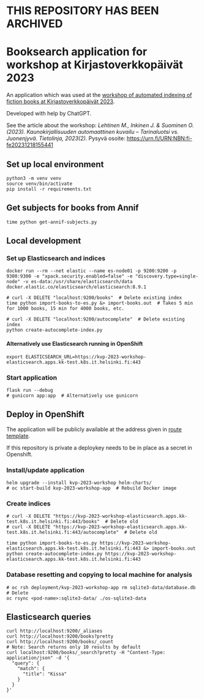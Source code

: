 # THIS REPOSITORY HAS BEEN ARCHIVED

# Booksearch application for workshop at Kirjastoverkkopäivät 2023
An application which was used at the [workshop of automated indexing of fiction books at Kirjastoverkkopäivät 2023](https://www.kansalliskirjasto.fi/fi/kirjastoverkkopaivat-2023-torstain-tyopajat#klo-9-12-tp3-kaunokirjallisuuden-automaattinen-sisallonkuvailu).

Developed with help by ChatGPT.

See the article about the workshop:
_Lehtinen M., Inkinen J. & Suominen O. (2023). Kaunokirjallisuuden automaattinen kuvailu – Tarinaluotsi vs. Juonenjyvä. Tietolinja, 2023(2)._
Pysyvä osoite: https://urn.fi/URN:NBN:fi-fe20231218155441

## Set up local environment
    python3 -m venv venv
    source venv/bin/activate
    pip install -r requirements.txt

## Get subjects for books from Annif
    time python get-annif-subjects.py

## Local development
### Set up Elasticsearch and indices
    docker run --rm --net elastic --name es-node01 -p 9200:9200 -p 9300:9300 -e "xpack.security.enabled=false" -e "discovery.type=single-node" -v es-data:/usr/share/elasticsearch/data docker.elastic.co/elasticsearch/elasticsearch:8.9.1

    # curl -X DELETE "localhost:9200/books"  # Delete existing index
    time python import-books-to-es.py &> import-books.out  # Takes 5 min for 1000 books, 15 min for 4000 books, etc.

    # curl -X DELETE "localhost:9200/autocomplete"  # Delete existing index
    python create-autocomplete-index.py
#### Alternatively use Elasticsearch running in OpenShift
    export ELASTICSEARCH_URL=https://kvp-2023-workshop-elasticsearch.apps.kk-test.k8s.it.helsinki.fi:443
### Start application
    flask run --debug
    # gunicorn app:app  # Alternatively use gunicorn

## Deploy in OpenShift
The application will be publicly available at the address given in [route template](https://github.com/juhoinkinen/kivepa-booksearch-workshop/blob/06f2e9ada71e73b90c993270e44058fc1067c8c7/helm-charts/templates/route.yaml#L10).

If this repository is private a deploykey needs to be in place as a secret in Openshift.

### Install/update application
    helm upgrade --install kvp-2023-workshop helm-charts/
    # oc start-build kvp-2023-workshop-app  # Rebuild Docker image

### Create indices

    # curl -X DELETE "https://kvp-2023-workshop-elasticsearch.apps.kk-test.k8s.it.helsinki.fi:443/books"  # Delete old
    # curl -X DELETE "https://kvp-2023-workshop-elasticsearch.apps.kk-test.k8s.it.helsinki.fi:443/autocomplete"  # Delete old

    time python import-books-to-es.py https://kvp-2023-workshop-elasticsearch.apps.kk-test.k8s.it.helsinki.fi:443 &> import-books.out
    python create-autocomplete-index.py https://kvp-2023-workshop-elasticsearch.apps.kk-test.k8s.it.helsinki.fi:443

### Database resetting and copying to local machine for analysis

    # oc rsh deployment/kvp-2023-workshop-app rm sqlite3-data/database.db  # Delete
    oc rsync <pod-name>:sqlite3-data/ ./os-sqlite3-data

## Elasticsearch queries
    curl http://localhost:9200/_aliases
    curl http://localhost:9200/books?pretty
    curl http://localhost:9200/books/_count
    # Note: Search returns only 10 results by default
    curl localhost:9200/books/_search?pretty -H "Content-Type: application/json" -d '{
      "query": {
        "match": {
          "title": "Kissa"
        }
      }
    }'
